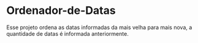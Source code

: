 # Ordenador-de-Datas

Esse projeto ordena as datas informadas da mais velha para mais nova, a quantidade de datas é informada anteriormente.
